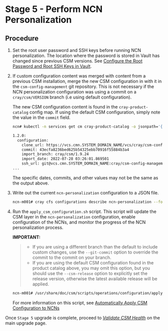 # Stage 5 - Perform NCN Personalization

## Procedure
1. Set the root user password and SSH keys before running NCN personalization.
   The location where the password is stored in Vault has changed since previous
   CSM versions. See [Configure the Root Password and Root SSH Keys in Vault](../../operations/CSM_product_management/Configure_Non-Compute_Nodes_with_CFS.md#configure-the-root-password-and-root-ssh-keys-in-vault).

1. If custom configuration content was merged with content from a previous CSM
   installation, merge the new CSM configuration in with it in the `csm-config-management`
   git repository. This is not necessary if the NCN personalization configuration
   was using a commit on a `cray/csm/VERSION` branch (i.e using default
   configuration).

   The new CSM configuration content is found in the `cray-product-catalog`
   config map. If using the default CSM configuration, simply note the value in
   the `commit` field.

   ```bash
   ncn# kubectl -n services get cm cray-product-catalog -o jsonpath='{.data.csm}'

   1.2.0:
     configuration:
       clone_url: https://vcs.cmn.SYSTEM_DOMAIN_NAME/vcs/cray/csm-config-management.git
       commit: 43ecfa8236bed625b54325ebb70916f55884b3a4
       import_branch: cray/csm/1.9.24
       import_date: 2022-07-28 03:26:01.869501
       ssh_url: git@vcs.cmn.SYSTEM_DOMAIN_NAME:cray/csm-config-management.git
   ...
   ```

   The specific dates, commits, and other values may not be the same as the output above.

1. Write out the current `ncn-personalization` configuration to a JSON file.

   ```bash
   ncn-m001# cray cfs configurations describe ncn-personalization --format json > ncn-personalization.json
   ```

1. Run the `apply_csm_configuration.sh` script. This script will update the CSM
   layer in the `ncn-personalization` configuration, enable configuration of
   the NCNs, and monitor the progress of the NCN personalization process.

   **IMPORTANT:**

   > * If you are using a different branch than the default to include custom
       changes, use the `--git-commit` option to override the commit to the
       commit on your branch.
   > * If you are using the default CSM configuration found in the product
       catalog above, you may omit this option, but you should use the `--csm-release`
       option to explicitly set the release version, otherwise the latest available
       release will be applied.

   ```bash
   ncn-m001# /usr/share/doc/csm/scripts/operations/configuration/apply_csm_configuration.sh [--git-commit COMMIT]
   ```

   For more information on this script, see [Automatically Apply CSM Configuration to NCNs](../../operations/CSM_product_management/Configure_Non-Compute_Nodes_with_CFS.md#automatically-apply-csm-configuration-to-ncns)

Once `Stage 5` upgrade is complete, proceed to [*Validate CSM Health*](../index.md#validate_csm_health) on the main upgrade page.
